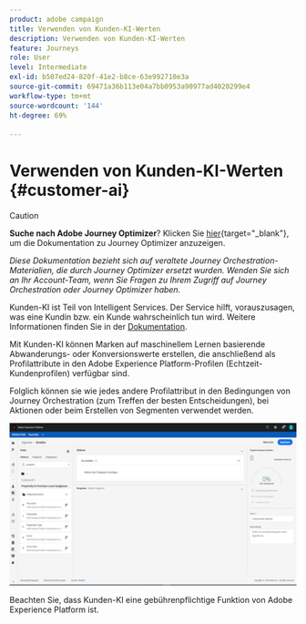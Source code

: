 ```yaml
---
product: adobe campaign
title: Verwenden von Kunden-KI-Werten
description: Verwenden von Kunden-KI-Werten
feature: Journeys
role: User
level: Intermediate
exl-id: b507ed24-820f-41e2-b8ce-63e992710e3a
source-git-commit: 69471a36b113e04a7bb0953a90977ad4020299e4
workflow-type: tm+mt
source-wordcount: '144'
ht-degree: 69%

---
```


# Verwenden von Kunden-KI-Werten {#customer-ai}


>[!CAUTION]
>
>**Suche nach Adobe Journey Optimizer**? Klicken Sie [hier](https://experienceleague.adobe.com/de/docs/journey-optimizer/using/ajo-home){target="_blank"}, um die Dokumentation zu Journey Optimizer anzuzeigen.
>
>
>_Diese Dokumentation bezieht sich auf veraltete Journey Orchestration-Materialien, die durch Journey Optimizer ersetzt wurden. Wenden Sie sich an Ihr Account-Team, wenn Sie Fragen zu Ihrem Zugriff auf Journey Orchestration oder Journey Optimizer haben._


Kunden-KI ist Teil von Intelligent Services. Der Service hilft, vorauszusagen, was eine Kundin bzw. ein Kunde wahrscheinlich tun wird. Weitere Informationen finden Sie in der [Dokumentation](https://experienceleague.adobe.com/docs/experience-platform/intelligent-services/customer-ai/overview.html?lang=de).

Mit Kunden-KI können Marken auf maschinellem Lernen basierende Abwanderungs- oder Konversionswerte erstellen, die anschließend als Profilattribute in den Adobe Experience Platform-Profilen (Echtzeit-Kundenprofilen) verfügbar sind.

Folglich können sie wie jedes andere Profilattribut in den Bedingungen von Journey Orchestration (zum Treffen der besten Entscheidungen), bei Aktionen oder beim Erstellen von Segmenten verwendet werden.

![](../assets/customer-ai.png)

Beachten Sie, dass Kunden-KI eine gebührenpflichtige Funktion von Adobe Experience Platform ist.
